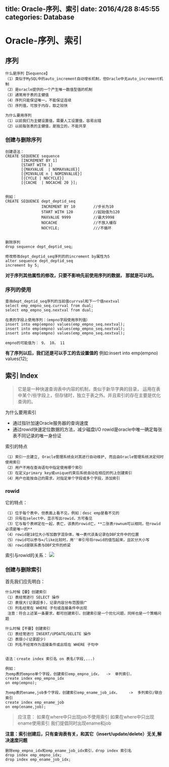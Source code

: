 title: Oracle-序列、索引
date: 2016/4/28 8:45:55  
categories: Database
---

# Oracle-序列、索引 #

## 序列 ##
	什么是序列【Sequence】
	（1）类似于MySQL中的auto_increment自动增长机制，但Oracle中无auto_increment机制
	（2）是oracle提供的一个产生唯一数值型值的机制
	（3）通常用于表的主健值
	（4）序列只能保证唯一，不能保证连续  
	（5）序列值，可放于内存，取之较快
	
	为什么要用序列
	（1）以前我们为主健设置值，需要人工设置值，容易出错
	（2）以前每张表的主健值，是独立的，不能共享

### 创建与删除序列 ###
	创建语法：
	CREATE SEQUENCE sequence
	       [INCREMENT BY 1]
	       [START WITH 1]
	       [{MAXVALUE  | NOMAXVALUE}]
	       [{MINVALUE n | NOMINVALUE}]
	       [{CYCLE | NOCYCLE}]
	       [{CACHE  | NOCACHE 20 }];
	
	
	例如：
	CREATE SEQUENCE dept_deptid_seq
	                INCREMENT BY 10        //步长为10
	                START WITH 120         //起始值为120
	                MAXVALUE 9999          //最大9998
	                NOCACHE                //不放入缓存
	                NOCYCLE;               ///不循环
	
	
	删除序列
	drop sequence dept_deptid_seq;
	
	修改修改dept_deptid_seq序列的的increment by属性为5
	alter sequence dept_deptid_seq
	increment by 5;

**对于序列其他属性的修改，只要不影响先前使用序列的数据， 那就是可以的。**


### 序列的使用 ###

	查询dept_deptid_seq序列的当前值currval和下一个值nextval
	select emp_empno_seq.currval from dual;   
	select emp_empno_seq.nextval from dual;
	
	在表的字段上使用序列：（empno字段使用序列值）
	insert into emp(empno) values(emp_empno_seq.nextval);     
	insert into emp(empno) values(emp_empno_seq.nextval);
	insert into emp(empno) values(emp_empno_seq.nextval);
	
	empno的可能值为： 9， 10， 11


**有了序列以后，我们还是可以手工的去设置值的**
例如:insert into emp(empno) values(12);


## 索引 Index ##
> 它是是一种快速查询表中内容的机制，类似于新华字典的目录， 运用在表中某个/些字段上，但存储时，独立于表之外。并且索引的存在主要是优化查询的。

为什么要用索引

- 通过指针加速Oracle服务器的查询速度
- 通过rowid快速定位数据的方法，减少磁盘I/O     rowid是oracle中唯一确定每张表不同记录的唯一身份证

索引的特点

	（1）索引一旦建立, Oracle管理系统会对其进行自动维护, 而且由Oracle管理系统决定何时使用索引
	（2）用户不用在查询语句中指定使用哪个索引
	（3）在定义primary key或unique约束后系统自动在相应的列上创建索引
	（4）用户也能按自己的需求，对指定单个字段或多个字段，添加索引

### rowid ###
它的特点：

	（1）位于每个表中，但表面上看不见，例如：desc emp是看不见的
	（2）只有在select中，显示写出rowid，方可看见
	（3）它与每个表绑定在一起，表亡，该表的rowid亡，**二张表rownum可以相同，但rowid必须是唯一的**
	（4）rowid是18位大小写加数字混杂体，唯一表代该条记录在DBF文件中的位置
	（5）rowid可以参与=/like比较时，用''单引号将rowid的值包起来，且区分大小写
	（6）rowid是联系表与DBF文件的桥梁

索引与rowid的关系：
![](http://7xrbxa.com1.z0.glb.clouddn.com/Database-Oracle-%E5%BA%8F%E5%88%97%E3%80%81%E7%B4%A2%E5%BC%951.JPG)

### 创建与删除索引 ###
首先我们应先明白：

	什么时候【要】创建索引
	（1）表经常进行 SELECT 操作
	（2）表很大(记录超多)，记录内容分布范围很广
	（3）列名经常在 WHERE 子句或连接条件中出现
	 注意：符合上述某一条要求，都可创建索引，创建索引是一个优化问题，同样也是一个策略问题
	       
	什么时候【不要】创建索引
	（1）表经常进行 INSERT/UPDATE/DELETE 操作
	（2）表很小(记录超少)
	（3）列名不经常作为连接条件或出现在 WHERE 子句中


	语法：create index 索引名 on 表名(字段,...)
	
	例如：
	为emp表的empno单个字段，创建索引emp_empno_idx，  ->  单列索引，
	create index emp_empno_idx
	on emp(empno);
	
	为emp表的ename,job多个字段，创建索引emp_ename_job_idx，    ->  多列索引/联合索引
	create index emp_ename_job 
	on emp(ename,job);

> 应注意：
> 如果在where中只出现job不使用索引
> 如果在where中只出现ename使用索引
> 我们提倡同时出现ename和job

**注意：索引创建后，只有查询表有关，和其它（insert/update/delete）无关,解决速度问题**


	删除emp_empno_idx和emp_ename_job_idx索引，drop index 索引名
	drop index emp_empno_idx;
	drop index emp_ename_job_idx;






  
